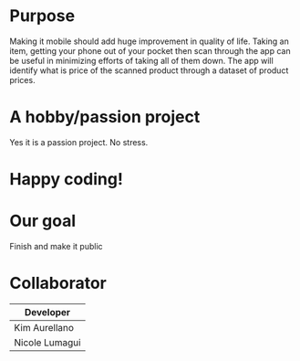 # Purpose

Making it mobile should add huge improvement in quality of life. Taking an item, getting your phone out of your pocket then scan 
through the app can be useful in minimizing efforts of taking all of them down. 
The app will identify what is price of the scanned product through a dataset of product prices.

# A hobby/passion project

Yes it is a passion project. No stress. 

# Happy coding!

# Our goal

Finish and make it public

# Collaborator

| Developer     |
| ------------- |
| Kim Aurellano |
| Nicole Lumagui|
